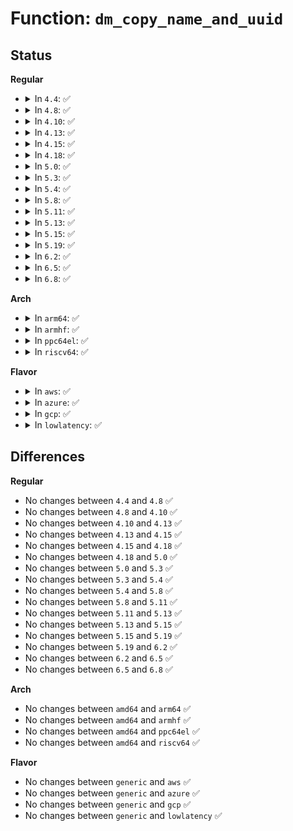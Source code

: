 # Function: <code>dm_copy_name_and_uuid</code>

## Status
<b>Regular</b>
<ul>
<li>
<details>
<summary>In <code>4.4</code>: ✅</summary>

```c
int dm_copy_name_and_uuid(struct mapped_device *md, char *name, char *uuid);
```

**Collision:** Unique Global

**Inline:** No

**Transformation:** False

**Instances:**

```
In drivers/md/dm-ioctl.c (ffffffff816aa9f0)
Location: drivers/md/dm-ioctl.c:1932
Inline: False
Direct callers:
  - drivers/md/dm-uevent.c:dm_send_uevents
  - drivers/md/dm-sysfs.c:dm_attr_uuid_show
  - drivers/md/dm-sysfs.c:dm_attr_name_show
```
**Symbols:**

```
ffffffff816aa9f0-ffffffff816aaa96: dm_copy_name_and_uuid (STB_GLOBAL)
```
</details>
</li>
<li>
<details>
<summary>In <code>4.8</code>: ✅</summary>

```c
int dm_copy_name_and_uuid(struct mapped_device *md, char *name, char *uuid);
```

**Collision:** Unique Global

**Inline:** No

**Transformation:** False

**Instances:**

```
In drivers/md/dm-ioctl.c (ffffffff8170ae80)
Location: drivers/md/dm-ioctl.c:1936
Inline: False
Direct callers:
  - drivers/md/dm-uevent.c:dm_send_uevents
  - drivers/md/dm-sysfs.c:dm_attr_uuid_show
  - drivers/md/dm-sysfs.c:dm_attr_name_show
```
**Symbols:**

```
ffffffff8170ae80-ffffffff8170af28: dm_copy_name_and_uuid (STB_GLOBAL)
```
</details>
</li>
<li>
<details>
<summary>In <code>4.10</code>: ✅</summary>

```c
int dm_copy_name_and_uuid(struct mapped_device *md, char *name, char *uuid);
```

**Collision:** Unique Global

**Inline:** No

**Transformation:** False

**Instances:**

```
In drivers/md/dm-ioctl.c (ffffffff8173cd50)
Location: drivers/md/dm-ioctl.c:1936
Inline: False
Direct callers:
  - drivers/md/dm-uevent.c:dm_send_uevents
  - drivers/md/dm-sysfs.c:dm_attr_uuid_show
  - drivers/md/dm-sysfs.c:dm_attr_name_show
```
**Symbols:**

```
ffffffff8173cd50-ffffffff8173cdf8: dm_copy_name_and_uuid (STB_GLOBAL)
```
</details>
</li>
<li>
<details>
<summary>In <code>4.13</code>: ✅</summary>

```c
int dm_copy_name_and_uuid(struct mapped_device *md, char *name, char *uuid);
```

**Collision:** Unique Global

**Inline:** No

**Transformation:** False

**Instances:**

```
In drivers/md/dm-ioctl.c (ffffffff81756a10)
Location: drivers/md/dm-ioctl.c:1990
Inline: False
Direct callers:
  - drivers/md/dm-uevent.c:dm_send_uevents
  - drivers/md/dm-sysfs.c:dm_attr_uuid_show
  - drivers/md/dm-sysfs.c:dm_attr_name_show
```
**Symbols:**

```
ffffffff81756a10-ffffffff81756ab3: dm_copy_name_and_uuid (STB_GLOBAL)
```
</details>
</li>
<li>
<details>
<summary>In <code>4.15</code>: ✅</summary>

```c
int dm_copy_name_and_uuid(struct mapped_device *md, char *name, char *uuid);
```

**Collision:** Unique Global

**Inline:** No

**Transformation:** False

**Instances:**

```
In drivers/md/dm-ioctl.c (ffffffff817c8c20)
Location: drivers/md/dm-ioctl.c:2001
Inline: False
Direct callers:
  - drivers/md/dm-uevent.c:dm_send_uevents
  - drivers/md/dm-sysfs.c:dm_attr_uuid_show
  - drivers/md/dm-sysfs.c:dm_attr_name_show
```
**Symbols:**

```
ffffffff817c8c20-ffffffff817c8cc3: dm_copy_name_and_uuid (STB_GLOBAL)
```
</details>
</li>
<li>
<details>
<summary>In <code>4.18</code>: ✅</summary>

```c
int dm_copy_name_and_uuid(struct mapped_device *md, char *name, char *uuid);
```

**Collision:** Unique Global

**Inline:** No

**Transformation:** False

**Instances:**

```
In drivers/md/dm-ioctl.c (ffffffff818116b0)
Location: drivers/md/dm-ioctl.c:2002
Inline: False
Direct callers:
  - drivers/md/dm-uevent.c:dm_send_uevents
  - drivers/md/dm-sysfs.c:dm_attr_uuid_show
  - drivers/md/dm-sysfs.c:dm_attr_name_show
```
**Symbols:**

```
ffffffff818116b0-ffffffff81811753: dm_copy_name_and_uuid (STB_GLOBAL)
```
</details>
</li>
<li>
<details>
<summary>In <code>5.0</code>: ✅</summary>

```c
int dm_copy_name_and_uuid(struct mapped_device *md, char *name, char *uuid);
```

**Collision:** Unique Global

**Inline:** No

**Transformation:** False

**Instances:**

```
In drivers/md/dm-ioctl.c (ffffffff8183d6b0)
Location: drivers/md/dm-ioctl.c:1996
Inline: False
Direct callers:
  - drivers/md/dm-uevent.c:dm_send_uevents
  - drivers/md/dm-sysfs.c:dm_attr_uuid_show
  - drivers/md/dm-sysfs.c:dm_attr_name_show
```
**Symbols:**

```
ffffffff8183d6b0-ffffffff8183d753: dm_copy_name_and_uuid (STB_GLOBAL)
```
</details>
</li>
<li>
<details>
<summary>In <code>5.3</code>: ✅</summary>

```c
int dm_copy_name_and_uuid(struct mapped_device *md, char *name, char *uuid);
```

**Collision:** Unique Global

**Inline:** No

**Transformation:** False

**Instances:**

```
In drivers/md/dm-ioctl.c (ffffffff81880280)
Location: drivers/md/dm-ioctl.c:1996
Inline: False
Direct callers:
  - drivers/md/dm-uevent.c:dm_send_uevents
  - drivers/md/dm-sysfs.c:dm_attr_uuid_show
  - drivers/md/dm-sysfs.c:dm_attr_name_show
```
**Symbols:**

```
ffffffff81880280-ffffffff81880324: dm_copy_name_and_uuid (STB_GLOBAL)
```
</details>
</li>
<li>
<details>
<summary>In <code>5.4</code>: ✅</summary>

```c
int dm_copy_name_and_uuid(struct mapped_device *md, char *name, char *uuid);
```

**Collision:** Unique Global

**Inline:** No

**Transformation:** False

**Instances:**

```
In drivers/md/dm-ioctl.c (ffffffff818b2140)
Location: drivers/md/dm-ioctl.c:2022
Inline: False
Direct callers:
  - drivers/md/dm-uevent.c:dm_send_uevents
  - drivers/md/dm-sysfs.c:dm_attr_uuid_show
  - drivers/md/dm-sysfs.c:dm_attr_name_show
```
**Symbols:**

```
ffffffff818b2140-ffffffff818b21e4: dm_copy_name_and_uuid (STB_GLOBAL)
```
</details>
</li>
<li>
<details>
<summary>In <code>5.8</code>: ✅</summary>

```c
int dm_copy_name_and_uuid(struct mapped_device *md, char *name, char *uuid);
```

**Collision:** Unique Global

**Inline:** No

**Transformation:** False

**Instances:**

```
In drivers/md/dm-ioctl.c (ffffffff81982840)
Location: drivers/md/dm-ioctl.c:2022
Inline: False
Direct callers:
  - drivers/md/dm-uevent.c:dm_send_uevents
  - drivers/md/dm-sysfs.c:dm_attr_uuid_show
  - drivers/md/dm-sysfs.c:dm_attr_name_show
```
**Symbols:**

```
ffffffff81982840-ffffffff819828e4: dm_copy_name_and_uuid (STB_GLOBAL)
```
</details>
</li>
<li>
<details>
<summary>In <code>5.11</code>: ✅</summary>

```c
int dm_copy_name_and_uuid(struct mapped_device *md, char *name, char *uuid);
```

**Collision:** Unique Global

**Inline:** No

**Transformation:** False

**Instances:**

```
In drivers/md/dm-ioctl.c (ffffffff819847a0)
Location: drivers/md/dm-ioctl.c:2023
Inline: False
Direct callers:
  - drivers/md/dm-uevent.c:dm_send_uevents
  - drivers/md/dm-sysfs.c:dm_attr_uuid_show
  - drivers/md/dm-sysfs.c:dm_attr_name_show
```
**Symbols:**

```
ffffffff819847a0-ffffffff81984844: dm_copy_name_and_uuid (STB_GLOBAL)
```
</details>
</li>
<li>
<details>
<summary>In <code>5.13</code>: ✅</summary>

```c
int dm_copy_name_and_uuid(struct mapped_device *md, char *name, char *uuid);
```

**Collision:** Unique Global

**Inline:** No

**Transformation:** False

**Instances:**

```
In drivers/md/dm-ioctl.c (ffffffff81968870)
Location: drivers/md/dm-ioctl.c:2095
Inline: False
Direct callers:
  - drivers/md/dm-uevent.c:dm_send_uevents
  - drivers/md/dm-sysfs.c:dm_attr_uuid_show
  - drivers/md/dm-sysfs.c:dm_attr_name_show
```
**Symbols:**

```
ffffffff81968870-ffffffff81968914: dm_copy_name_and_uuid (STB_GLOBAL)
```
</details>
</li>
<li>
<details>
<summary>In <code>5.15</code>: ✅</summary>

```c
int dm_copy_name_and_uuid(struct mapped_device *md, char *name, char *uuid);
```

**Collision:** Unique Global

**Inline:** No

**Transformation:** False

**Instances:**

```
In drivers/md/dm-ioctl.c (ffffffff81a10c60)
Location: drivers/md/dm-ioctl.c:2110
Inline: False
Direct callers:
  - drivers/md/dm-uevent.c:dm_send_uevents
  - drivers/md/dm-sysfs.c:dm_attr_uuid_show
  - drivers/md/dm-sysfs.c:dm_attr_name_show
```
**Symbols:**

```
ffffffff81a10c60-ffffffff81a10d04: dm_copy_name_and_uuid (STB_GLOBAL)
```
</details>
</li>
<li>
<details>
<summary>In <code>5.19</code>: ✅</summary>

```c
int dm_copy_name_and_uuid(struct mapped_device *md, char *name, char *uuid);
```

**Collision:** Unique Global

**Inline:** No

**Transformation:** False

**Instances:**

```
In drivers/md/dm-ioctl.c (ffffffff81b79310)
Location: drivers/md/dm-ioctl.c:2121
Inline: False
Direct callers:
  - drivers/md/dm-uevent.c:dm_send_uevents
  - drivers/md/dm-sysfs.c:dm_attr_uuid_show
  - drivers/md/dm-sysfs.c:dm_attr_name_show
```
**Symbols:**

```
ffffffff81b79310-ffffffff81b793be: dm_copy_name_and_uuid (STB_GLOBAL)
```
</details>
</li>
<li>
<details>
<summary>In <code>6.2</code>: ✅</summary>

```c
int dm_copy_name_and_uuid(struct mapped_device *md, char *name, char *uuid);
```

**Collision:** Unique Global

**Inline:** No

**Transformation:** False

**Instances:**

```
In drivers/md/dm-ioctl.c (ffffffff81d16cf0)
Location: drivers/md/dm-ioctl.c:2128
Inline: False
Direct callers:
  - drivers/md/dm-uevent.c:dm_send_uevents
  - drivers/md/dm-sysfs.c:dm_attr_uuid_show
  - drivers/md/dm-sysfs.c:dm_attr_name_show
```
**Symbols:**

```
ffffffff81d16cf0-ffffffff81d16d9e: dm_copy_name_and_uuid (STB_GLOBAL)
```
</details>
</li>
<li>
<details>
<summary>In <code>6.5</code>: ✅</summary>

```c
int dm_copy_name_and_uuid(struct mapped_device *md, char *name, char *uuid);
```

**Collision:** Unique Global

**Inline:** No

**Transformation:** False

**Instances:**

```
In drivers/md/dm-ioctl.c (ffffffff81d7fb90)
Location: drivers/md/dm-ioctl.c:2198
Inline: False
Direct callers:
  - drivers/md/dm-uevent.c:dm_send_uevents
  - drivers/md/dm-sysfs.c:dm_attr_uuid_show
  - drivers/md/dm-sysfs.c:dm_attr_name_show
```
**Symbols:**

```
ffffffff81d7fb90-ffffffff81d7fc27: dm_copy_name_and_uuid (STB_GLOBAL)
```
</details>
</li>
<li>
<details>
<summary>In <code>6.8</code>: ✅</summary>

```c
int dm_copy_name_and_uuid(struct mapped_device *md, char *name, char *uuid);
```

**Collision:** Unique Global

**Inline:** No

**Transformation:** False

**Instances:**

```
In drivers/md/dm-ioctl.c (ffffffff81e371e0)
Location: drivers/md/dm-ioctl.c:2204
Inline: False
Direct callers:
  - drivers/md/dm-uevent.c:dm_send_uevents
  - drivers/md/dm-sysfs.c:dm_attr_uuid_show
  - drivers/md/dm-sysfs.c:dm_attr_name_show
```
**Symbols:**

```
ffffffff81e371e0-ffffffff81e37277: dm_copy_name_and_uuid (STB_GLOBAL)
```
</details>
</li>
</ul>
<b>Arch</b>
<ul>
<li>
<details>
<summary>In <code>arm64</code>: ✅</summary>

```c
int dm_copy_name_and_uuid(struct mapped_device *md, char *name, char *uuid);
```

**Collision:** Unique Global

**Inline:** No

**Transformation:** False

**Instances:**

```
In drivers/md/dm-ioctl.c (ffff800010b09ad8)
Location: drivers/md/dm-ioctl.c:2022
Inline: False
Direct callers:
  - drivers/md/dm-uevent.c:dm_send_uevents
  - drivers/md/dm-sysfs.c:dm_attr_uuid_show
  - drivers/md/dm-sysfs.c:dm_attr_name_show
```
**Symbols:**

```
ffff800010b09ad8-ffff800010b09b9c: dm_copy_name_and_uuid (STB_GLOBAL)
```
</details>
</li>
<li>
<details>
<summary>In <code>armhf</code>: ✅</summary>

```c
int dm_copy_name_and_uuid(struct mapped_device *md, char *name, char *uuid);
```

**Collision:** Unique Global

**Inline:** No

**Transformation:** False

**Instances:**

```
In drivers/md/dm-ioctl.c (c0be8070)
Location: drivers/md/dm-ioctl.c:2022
Inline: False
Direct callers:
  - drivers/md/dm-uevent.c:dm_send_uevents
  - drivers/md/dm-sysfs.c:dm_attr_uuid_show
  - drivers/md/dm-sysfs.c:dm_attr_name_show
```
**Symbols:**

```
c0be8070-c0be8118: dm_copy_name_and_uuid (STB_GLOBAL)
```
</details>
</li>
<li>
<details>
<summary>In <code>ppc64el</code>: ✅</summary>

```c
int dm_copy_name_and_uuid(struct mapped_device *md, char *name, char *uuid);
```

**Collision:** Unique Global

**Inline:** No

**Transformation:** False

**Instances:**

```
In drivers/md/dm-ioctl.c (c000000000bfb3f0)
Location: drivers/md/dm-ioctl.c:2022
Inline: False
Direct callers:
  - drivers/md/dm-uevent.c:dm_send_uevents
  - drivers/md/dm-sysfs.c:dm_attr_uuid_show
  - drivers/md/dm-sysfs.c:dm_attr_name_show
```
**Symbols:**

```
c000000000bfb3f0-c000000000bfb520: dm_copy_name_and_uuid (STB_GLOBAL)
```
</details>
</li>
<li>
<details>
<summary>In <code>riscv64</code>: ✅</summary>

```c
int dm_copy_name_and_uuid(struct mapped_device *md, char *name, char *uuid);
```

**Collision:** Unique Global

**Inline:** No

**Transformation:** False

**Instances:**

```
In drivers/md/dm-ioctl.c (ffffffe0006f7c46)
Location: drivers/md/dm-ioctl.c:2022
Inline: False
Direct callers:
  - drivers/md/dm-uevent.c:dm_send_uevents
  - drivers/md/dm-sysfs.c:dm_attr_uuid_show
  - drivers/md/dm-sysfs.c:dm_attr_name_show
```
**Symbols:**

```
ffffffe0006f7c46-ffffffe0006f7cf0: dm_copy_name_and_uuid (STB_GLOBAL)
```
</details>
</li>
</ul>
<b>Flavor</b>
<ul>
<li>
<details>
<summary>In <code>aws</code>: ✅</summary>

```c
int dm_copy_name_and_uuid(struct mapped_device *md, char *name, char *uuid);
```

**Collision:** Unique Global

**Inline:** No

**Transformation:** False

**Instances:**

```
In drivers/md/dm-ioctl.c (ffffffff81857fc0)
Location: drivers/md/dm-ioctl.c:2022
Inline: False
Direct callers:
  - drivers/md/dm-uevent.c:dm_send_uevents
  - drivers/md/dm-sysfs.c:dm_attr_uuid_show
  - drivers/md/dm-sysfs.c:dm_attr_name_show
```
**Symbols:**

```
ffffffff81857fc0-ffffffff81858064: dm_copy_name_and_uuid (STB_GLOBAL)
```
</details>
</li>
<li>
<details>
<summary>In <code>azure</code>: ✅</summary>

```c
int dm_copy_name_and_uuid(struct mapped_device *md, char *name, char *uuid);
```

**Collision:** Unique Global

**Inline:** No

**Transformation:** False

**Instances:**

```
In drivers/md/dm-ioctl.c (ffffffff8181f5d0)
Location: drivers/md/dm-ioctl.c:2022
Inline: False
Direct callers:
  - drivers/md/dm-uevent.c:dm_send_uevents
  - drivers/md/dm-sysfs.c:dm_attr_uuid_show
  - drivers/md/dm-sysfs.c:dm_attr_name_show
```
**Symbols:**

```
ffffffff8181f5d0-ffffffff8181f674: dm_copy_name_and_uuid (STB_GLOBAL)
```
</details>
</li>
<li>
<details>
<summary>In <code>gcp</code>: ✅</summary>

```c
int dm_copy_name_and_uuid(struct mapped_device *md, char *name, char *uuid);
```

**Collision:** Unique Global

**Inline:** No

**Transformation:** False

**Instances:**

```
In drivers/md/dm-ioctl.c (ffffffff818a75f0)
Location: drivers/md/dm-ioctl.c:2022
Inline: False
Direct callers:
  - drivers/md/dm-uevent.c:dm_send_uevents
  - drivers/md/dm-sysfs.c:dm_attr_uuid_show
  - drivers/md/dm-sysfs.c:dm_attr_name_show
```
**Symbols:**

```
ffffffff818a75f0-ffffffff818a7694: dm_copy_name_and_uuid (STB_GLOBAL)
```
</details>
</li>
<li>
<details>
<summary>In <code>lowlatency</code>: ✅</summary>

```c
int dm_copy_name_and_uuid(struct mapped_device *md, char *name, char *uuid);
```

**Collision:** Unique Global

**Inline:** No

**Transformation:** False

**Instances:**

```
In drivers/md/dm-ioctl.c (ffffffff818c3830)
Location: drivers/md/dm-ioctl.c:2022
Inline: False
Direct callers:
  - drivers/md/dm-uevent.c:dm_send_uevents
  - drivers/md/dm-sysfs.c:dm_attr_uuid_show
  - drivers/md/dm-sysfs.c:dm_attr_name_show
```
**Symbols:**

```
ffffffff818c3830-ffffffff818c38d4: dm_copy_name_and_uuid (STB_GLOBAL)
```
</details>
</li>
</ul>

## Differences
<b>Regular</b>
<ul>
<li>
No changes between <code>4.4</code> and <code>4.8</code> ✅
</li>
<li>
No changes between <code>4.8</code> and <code>4.10</code> ✅
</li>
<li>
No changes between <code>4.10</code> and <code>4.13</code> ✅
</li>
<li>
No changes between <code>4.13</code> and <code>4.15</code> ✅
</li>
<li>
No changes between <code>4.15</code> and <code>4.18</code> ✅
</li>
<li>
No changes between <code>4.18</code> and <code>5.0</code> ✅
</li>
<li>
No changes between <code>5.0</code> and <code>5.3</code> ✅
</li>
<li>
No changes between <code>5.3</code> and <code>5.4</code> ✅
</li>
<li>
No changes between <code>5.4</code> and <code>5.8</code> ✅
</li>
<li>
No changes between <code>5.8</code> and <code>5.11</code> ✅
</li>
<li>
No changes between <code>5.11</code> and <code>5.13</code> ✅
</li>
<li>
No changes between <code>5.13</code> and <code>5.15</code> ✅
</li>
<li>
No changes between <code>5.15</code> and <code>5.19</code> ✅
</li>
<li>
No changes between <code>5.19</code> and <code>6.2</code> ✅
</li>
<li>
No changes between <code>6.2</code> and <code>6.5</code> ✅
</li>
<li>
No changes between <code>6.5</code> and <code>6.8</code> ✅
</li>
</ul>
<b>Arch</b>
<ul>
<li>
No changes between <code>amd64</code> and <code>arm64</code> ✅
</li>
<li>
No changes between <code>amd64</code> and <code>armhf</code> ✅
</li>
<li>
No changes between <code>amd64</code> and <code>ppc64el</code> ✅
</li>
<li>
No changes between <code>amd64</code> and <code>riscv64</code> ✅
</li>
</ul>
<b>Flavor</b>
<ul>
<li>
No changes between <code>generic</code> and <code>aws</code> ✅
</li>
<li>
No changes between <code>generic</code> and <code>azure</code> ✅
</li>
<li>
No changes between <code>generic</code> and <code>gcp</code> ✅
</li>
<li>
No changes between <code>generic</code> and <code>lowlatency</code> ✅
</li>
</ul>
